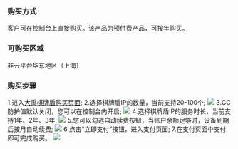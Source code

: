 ### 购买方式
客户可在控制台上直接购买。该产品为预付费产品，可按年购买。

### 可购买区域
非云平台华东地区（上海） 

### 购买步骤
1.进入[大禹棋牌盾购买页面](https://buy.tce.fsphere.cn/cgp_ip);
2.选择棋牌盾IP的数量，当前支持20-100个;
![](http://imgcache.tce.fsphere.cn/image/mc.qcloudimg.com/static/img/e6fd886bfa368b440e03e1190a11930f/image.png)
3.CC防护值默认关闭，您可以在控制台内开启;
![](http://imgcache.tce.fsphere.cn/image/mc.qcloudimg.com/static/img/fcf5b3ed64962125ad9c9b8612020306/image.png)
4.选择棋牌盾IP的服务时长，当前支持1年、2年、3年;
![](http://imgcache.tce.fsphere.cn/image/mc.qcloudimg.com/static/img/f5ce9ccbe37dbef2d655771ba59022b7/image.png)
5.您可以勾选自动续费按钮，当账户余额足够时，设备到期后按月自动续费;
![](http://imgcache.tce.fsphere.cn/image/mc.qcloudimg.com/static/img/0eba5461d457ee5d3a5248ba64b40454/image.png)
6.点击“立即支付”按钮，进入支付页面;
7.在支付页面中支付即可完成购买。
![](http://imgcache.tce.fsphere.cn/image/mc.qcloudimg.com/static/img/f92cc236d73208cd10cc35cd9687a0f2/image.png)